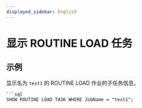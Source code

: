 ```yaml
---
displayed_sidebar: English
---
```


# 显示 ROUTINE LOAD 任务

## 示例

显示名为 `test1` 的 ROUTINE LOAD 作业的子任务信息。

```
```sql
SHOW ROUTINE LOAD TASK WHERE JobName = "test1";
```
```